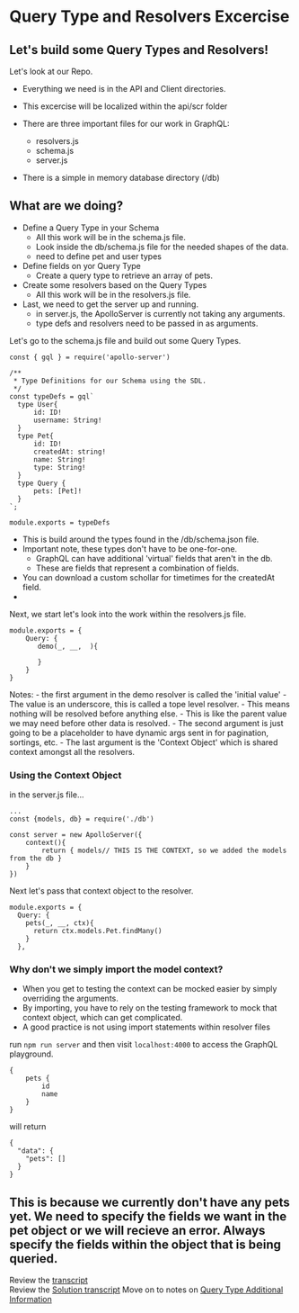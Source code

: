 # Query Type and Resolvers Excercise

## Let's build some Query Types and Resolvers!

Let's look at our Repo.

- Everything we need is in the API and Client directories.
- This excercise will be localized within the api/scr folder
- There are three important files for our work in GraphQL:

  - resolvers.js
  - schema.js
  - server.js

- There is a simple in memory database directory (/db)

## What are we doing?

- Define a Query Type in your Schema
  - All this work will be in the schema.js file.
  - Look inside the db/schema.js file for the needed shapes of the data.
  - need to define pet and user types
- Define fields on yor Query Type
  - Create a query type to retrieve an array of pets.
- Create some resolvers based on the Query Types
  - All this work will be in the resolvers.js file.
- Last, we need to get the server up and running.
  - in server.js, the ApolloServer is currently not taking any arguments.
  - type defs and resolvers need to be passed in as arguments.

Let's go to the schema.js file and build out some Query Types.

```
const { gql } = require('apollo-server')

/**
 * Type Definitions for our Schema using the SDL.
 */
const typeDefs = gql`
  type User{
      id: ID!
      username: String!
  }
  type Pet{
      id: ID!
      createdAt: string! 
      name: String!
      type: String!
  }
  type Query {
      pets: [Pet]!
  }
`;

module.exports = typeDefs
```
- This is build around the types found in the /db/schema.json file.
- Important note, these types don't have to be one-for-one. 
    - GraphQL can have additional 'virtual' fields that aren't in the db. 
    - These are fields that represent a combination of fields. 
- You can download a custom schollar for timetimes for the createdAt field. 
- 
Next, we start let's look into the work within the resolvers.js file.

```
module.exports = {
    Query: {
       demo(_, __,  ){

       }
    }
}

```

Notes: - the first argument in the demo resolver is called the 'initial value' - The value is an underscore, this is called a tope level resolver. - This means nothing will be resolved before anything else. - This is like the parent value we may need before other data is resolved. - The second argument is just going to be a placeholder to have dynamic args sent in for pagination, sortings, etc. - The last argument is the 'Context Object' which is shared context amongst all the resolvers.

### Using the Context Object

in the server.js file...

```
...
const {models, db} = require('./db')

const server = new ApolloServer({
    context(){
        return { models// THIS IS THE CONTEXT, so we added the models from the db }
    }
})
```

Next let's pass that context object to the resolver.

```
module.exports = {
  Query: {
    pets(_, __, ctx){
      return ctx.models.Pet.findMany()
    }
  },
```

### Why don't we simply import the model context?

- When you get to testing the context can be mocked easier by simply overriding the arguments.
- By importing, you have to rely on the testing framework to mock that context object, which can get complicated.
- A good practice is not using import statements within resolver files

run ```npm run server``` and then visit ```localhost:4000``` to access the GraphQL playground. 

```
{
    pets {
        id
        name
    }
}
```
will return 
```
{
  "data": {
    "pets": []
  }
}
```
This is because we currently don't have any pets yet. 
We need to specify the fields we want in the pet object or we will recieve an error. Always specify the fields within the object that is being queried. 
---

Review the [transcript](../05-transcripts/05-query-types-exercise.txt)  
Review the [Solution transcript](../05-transcripts/06-query-types-solution.txt)
Move on to notes on [Query Type Additional Information](03-query-tpe-qa.md)
